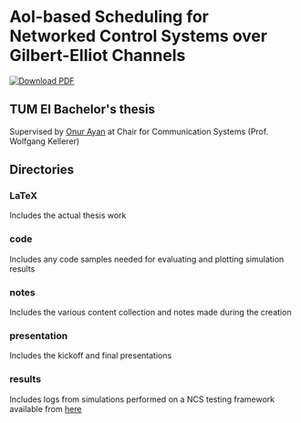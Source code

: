 AoI-based Scheduling for Networked Control Systems over Gilbert-Elliot Channels
===
[![Download
PDF](https://img.shields.io/badge/Download-PDF-green)](https://github.com/heliumind/bsc-thesis/releases/download/final/BA_He.pdf)

## TUM EI Bachelor's thesis
Supervised by [Onur Ayan](https://github.com/oayan)
at Chair for Communication Systems (Prof. Wolfgang Kellerer)

## Directories
### LaTeX
Includes the actual thesis work
### code
Includes any code samples needed for evaluating and plotting simulation results
### notes
Includes the various content collection and notes made during the creation
### presentation
Includes the kickoff and final presentations
### results
Includes logs from simulations performed on a NCS testing framework available
from [here](https://github.com/oayan/finite_horizon_scheduling)
